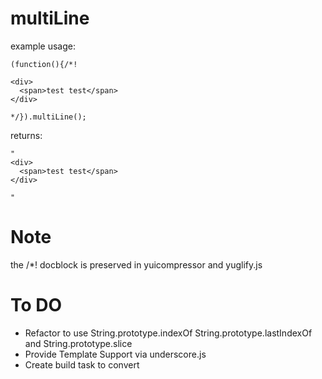 multiLine
=========

example usage:

    (function(){/*!
    
    <div>
      <span>test test</span>
    </div>

    */}).multiLine();


returns:

    "
    <div>
      <span>test test</span>
    </div>

    "

Note
=========
the /*! docblock is preserved in yuicompressor and yuglify.js

To DO
=========
* Refactor to use String.prototype.indexOf  String.prototype.lastIndexOf and String.prototype.slice
* Provide Template Support via underscore.js
* Create build task to convert

